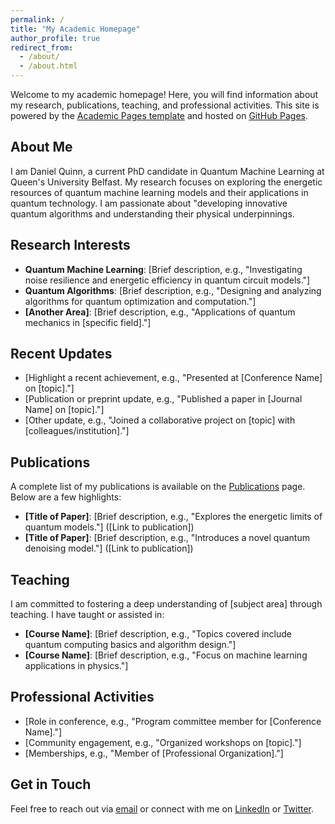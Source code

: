 ```yaml
---
permalink: /
title: "My Academic Homepage"
author_profile: true
redirect_from:
  - /about/
  - /about.html
---
```


Welcome to my academic homepage! Here, you will find information about my research, publications, teaching, and professional activities. This site is powered by the [Academic Pages template](https://github.com/academicpages/academicpages.github.io) and hosted on [GitHub Pages](https://pages.github.com).

## About Me
I am Daniel Quinn, a current PhD candidate in Quantum Machine Learning at Queen's University Belfast. My research focuses on exploring the energetic resources of quantum machine learning models and their applications in quantum technology. I am passionate about "developing innovative quantum algorithms and understanding their physical underpinnings.

## Research Interests
- **Quantum Machine Learning**: [Brief description, e.g., "Investigating noise resilience and energetic efficiency in quantum circuit models."]
- **Quantum Algorithms**: [Brief description, e.g., "Designing and analyzing algorithms for quantum optimization and computation."]
- **[Another Area]**: [Brief description, e.g., "Applications of quantum mechanics in [specific field]."]

## Recent Updates
- [Highlight a recent achievement, e.g., "Presented at [Conference Name] on [topic]."]
- [Publication or preprint update, e.g., "Published a paper in [Journal Name] on [topic]."]
- [Other update, e.g., "Joined a collaborative project on [topic] with [colleagues/institution]."]

## Publications
A complete list of my publications is available on the [Publications](./publications/) page. Below are a few highlights:
- **[Title of Paper]**: [Brief description, e.g., "Explores the energetic limits of quantum models."] ([Link to publication])
- **[Title of Paper]**: [Brief description, e.g., "Introduces a novel quantum denoising model."] ([Link to publication])

## Teaching
I am committed to fostering a deep understanding of [subject area] through teaching. I have taught or assisted in:
- **[Course Name]**: [Brief description, e.g., "Topics covered include quantum computing basics and algorithm design."]
- **[Course Name]**: [Brief description, e.g., "Focus on machine learning applications in physics."]

## Professional Activities
- [Role in conference, e.g., "Program committee member for [Conference Name]."]
- [Community engagement, e.g., "Organized workshops on [topic]."]
- [Memberships, e.g., "Member of [Professional Organization]."]

## Get in Touch
Feel free to reach out via [email](mailto:dquinn53@qub.ac.uk) or connect with me on [LinkedIn](https://www.linkedin.com/in/yourprofile) or [Twitter](https://twitter.com/yourprofile).

